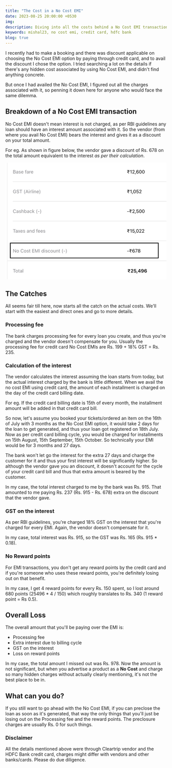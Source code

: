 ```yaml
---
title: "The Cost in a No Cost EMI"
date: 2023-08-25 20:00:00 +0530
img:
description: Diving into all the costs behind a No Cost EMI transaction through a HDFC Bank Credit Card
keywords: mishal23, no cost emi, credit card, hdfc bank
blog: true
---
```


I recently had to make a booking and there was discount applicable on choosing the No Cost EMI option by paying through credit card, and to avail the discount I chose the option. I tried searching a lot on the details if there's any hidden cost associated by using No Cost EMI, and didn't find anything concrete.

But once I had availed the No Cost EMI, I figured out all the charges associated with it, so penning it down here for anyone who would face the same dilemma.

## Breakdown of a No Cost EMI transaction

No Cost EMI doesn't mean interest is not charged, as per RBI guidelines any loan should have an interest amount associated with it. So the vendor (from where you avail No Cost EMI) bears the interest and gives it as a discount on your total amount.

For eg. As shown in figure below, the vendor gave a discount of Rs. 678 on the total amount equivalent to the interest _as per their calculation_.

![No Cost EMI breakdown](./images/cost_breakdown.png)

## The Catches

All seems fair till here, now starts all the catch on the actual costs. We'll start with the easiest and direct ones and go to more details.

### Processing fee

The bank charges processing fee for every loan you create, and thus you're charged and the vendor doesn't compensate for you. Usually the processing fee for credit card No Cost EMIs are Rs. 199 + 18% GST = Rs. 235.

### Calculation of the interest

The vendor calculates the interest assuming the loan starts from today, but the actual interest charged by the bank is little different. When we avail the no cost EMI using credit card, the amount of each installment is charged on the day of the credit card billing date.

For eg. If the credit card billing date is 15th of every month, the installment amount will be added in that credit card bill.

So now, let's assume you booked your tickets/ordered an item on the 16th of July with 3 months as the No Cost EMI option, it would take 2 days for the loan to get generated, and thus your loan got registered on 18th July. Now as per credit card billing cycle, you would be charged for installments on 15th August, 15th September, 15th October. So technically your EMI would be for 3 months and 27 days.

The bank won't let go the interest for the extra 27 days and charge the customer for it and thus your first interest will be significantly higher. So although the vendor gave you an discount, it doesn't account for the cycle of your credit card bill and thus that extra amount is beared by the customer.

In my case, the total interest charged to me by the bank was Rs. 915. That amounted to me paying Rs. 237 (Rs. 915 - Rs. 678) extra on the discount that the vendor gave.

### GST on the interest

As per RBI guidelines, you're charged 18% GST on the interest that you're charged for every EMI. Again, the vendor doesn't compensate for it.

In my case, total interest was Rs. 915, so the GST was Rs. 165 (Rs. 915 \* 0.18).

### No Reward points

For EMI transactions, you don't get any reward points by the credit card and if you're someone who uses these reward points, you're definitely losing out on that benefit.

In my case, I get 4 reward points for every Rs. 150 spent, so I lost around 680 points (25496 \* 4 / 150) which roughly translates to Rs. 340 (1 reward point = Rs 0.5).

## Overall Loss

The overall amount that you'll be paying over the EMI is:

- Processing fee
- Extra interest due to billing cycle
- GST on the interest
- Loss on reward points

In my case, the total amount I missed out was Rs. 978. Now the amount is not significant, but when you advertise a product as a **No Cost** and charge so many hidden charges without actually clearly mentioning, it's not the best place to be in.

## What can you do?

If you still want to go ahead with the No Cost EMI, if you can preclose the loan as soon as it's generated, that way the only things that you'll just be losing out on the Processing fee and the reward points. The preclosure charges are usually Rs. 0 for such things.

### Disclaimer

All the details mentioned above were through Cleartrip vendor and the HDFC Bank credit card, charges might differ with vendors and other banks/cards. Please do due diligence.
